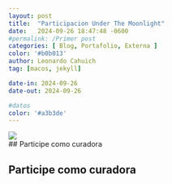```yaml
---
layout: post
title:  "Participacion Under The Moonlight"
date:   2024-09-26 18:47:48 -0600
#permalink: /Primer post
categories: [ Blog, Portafolio, Externa ]
color: '#b0b013'
author: Leonardo Cahuich
tag: [macos, jekyll]

date-in: 2024-09-26
date-out: 2024-09-26

#datos
color: '#a3b3de'
---
```


<section class="sec sec-basica sec-basica-0 exhibidor">
  <div class="responsivo centro">
    <div class="r-caja caja-2" data-aos="fade-up">
      <img class="img-responsiva" width="auto" height="auto" src="{{ site.baseurl }}/assets/img/blog/IMG_8296.JPG">
    </div>
    <div class="r-caja caja-2" data-aos="fade-up" style="margin-top: auto;">
## Participe como curadora
    </div>
  </div>
</section>

<!--![imagen]({{ "../assets/img/blog/IMG_8296.JPG" | absolute_url }}) {width='100px'}-->

## Participe como curadora

